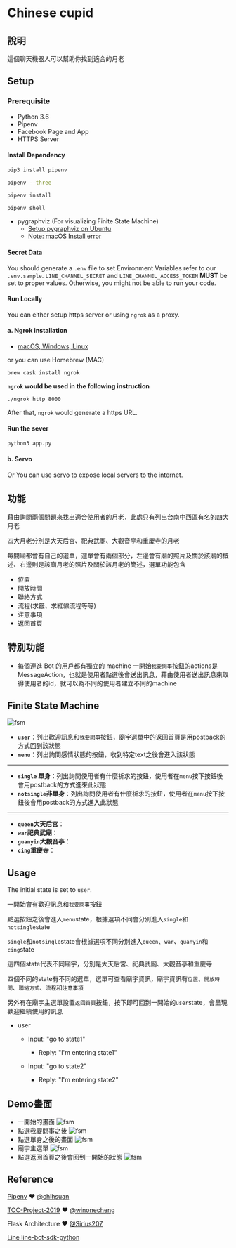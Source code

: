 # Chinese cupid
## 說明
這個聊天機器人可以幫助你找到適合的月老
## Setup

### Prerequisite
* Python 3.6
* Pipenv
* Facebook Page and App
* HTTPS Server

#### Install Dependency
```sh
pip3 install pipenv

pipenv --three

pipenv install

pipenv shell
```

* pygraphviz (For visualizing Finite State Machine)
    * [Setup pygraphviz on Ubuntu](http://www.jianshu.com/p/a3da7ecc5303)
	* [Note: macOS Install error](https://github.com/pygraphviz/pygraphviz/issues/100)


#### Secret Data
You should generate a `.env` file to set Environment Variables refer to our `.env.sample`.
`LINE_CHANNEL_SECRET` and `LINE_CHANNEL_ACCESS_TOKEN` **MUST** be set to proper values.
Otherwise, you might not be able to run your code.

#### Run Locally
You can either setup https server or using `ngrok` as a proxy.

#### a. Ngrok installation
* [ macOS, Windows, Linux](https://ngrok.com/download)

or you can use Homebrew (MAC)
```sh
brew cask install ngrok
```

**`ngrok` would be used in the following instruction**

```sh
./ngrok http 8000
```

After that, `ngrok` would generate a https URL.

#### Run the sever

```sh
python3 app.py
```

#### b. Servo

Or You can use [servo](http://serveo.net/) to expose local servers to the internet.



## 功能
藉由詢問兩個問題來找出適合使用者的月老，此處只有列出台南中西區有名的四大月老

四大月老分別是大天后宮、祀典武廟、大觀音亭和重慶寺的月老

每間廟都會有自己的選單，選單會有兩個部分，左邊會有廟的照片及關於該廟的概述、右邊則是該廟月老的照片及關於該月老的簡述，選單功能包含
* 位置
* 開放時間
* 聯絡方式
* 流程(求籤、求紅線流程等等)
* 注意事項
* 返回首頁

## 特別功能
* 每個連進 Bot 的用戶都有獨立的 machine
一開始`我要問事`按鈕的actions是MessageAction，也就是使用者點選後會送出訊息，藉由使用者送出訊息來取得使用者的id，就可以為不同的使用者建立不同的machine
## Finite State Machine
![fsm](./fsm.png)
* **`user`**：列出歡迎訊息和`我要問事`按鈕，廟宇選單中的返回首頁是用postback的方式回到該狀態
* **`menu`**：列出詢問感情狀態的按鈕，收到特定text之後會進入該狀態
***
* **`single` 單身**：列出詢問使用者有什麼祈求的按鈕，使用者在`menu`按下按鈕後會用postback的方式進來此狀態
* **`notsingle`非單身**：列出詢問使用者有什麼祈求的按鈕，使用者在`menu`按下按鈕後會用postback的方式進入此狀態
***
* **`queen`大天后宮**：
* **`war`祀典武廟**：
* **`guanyin`大觀音亭**：
* **`cing`重慶寺**：
## Usage
The initial state is set to `user`.

一開始會有歡迎訊息和`我要問事`按鈕

點選按鈕之後會進入`menu`state，根據選項不同會分別進入`single`和`notsingle`state

`single`和`notsingle`state會根據選項不同分別進入`queen`、`war`、`guanyin`和`cing`state

這四個state代表不同廟宇，分別是大天后宮、祀典武廟、大觀音亭和重慶寺

四個不同的state有不同的選單，選單可查看廟宇資訊，廟宇資訊有`位置`、`開放時間`、`聯絡方式`、`流程`和`注意事項`

另外有在廟宇主選單設置`返回首頁`按鈕，按下即可回到一開始的`user`state，會呈現歡迎繼續使用的訊息


* user
	* Input: "go to state1"
		* Reply: "I'm entering state1"

	* Input: "go to state2"
		* Reply: "I'm entering state2"
## Demo畫面
* 一開始的畫面
![fsm](./img/start.png)
* 點選我要問事之後
![fsm](./img/menu.png)
* 點選單身之後的畫面
![fsm](./img/single.png)
* 廟宇主選單
![fsm](./img/temple.png)
* 點選返回首頁之後會回到一開始的狀態
![fsm](./img/continue.png)

## Reference
[Pipenv](https://medium.com/@chihsuan/pipenv-更簡單-更快速的-python-套件管理工具-135a47e504f4) ❤️ [@chihsuan](https://github.com/chihsuan)

[TOC-Project-2019](https://github.com/winonecheng/TOC-Project-2019) ❤️ [@winonecheng](https://github.com/winonecheng)

Flask Architecture ❤️ [@Sirius207](https://github.com/Sirius207)

[Line line-bot-sdk-python](https://github.com/line/line-bot-sdk-python/tree/master/examples/flask-echo)
